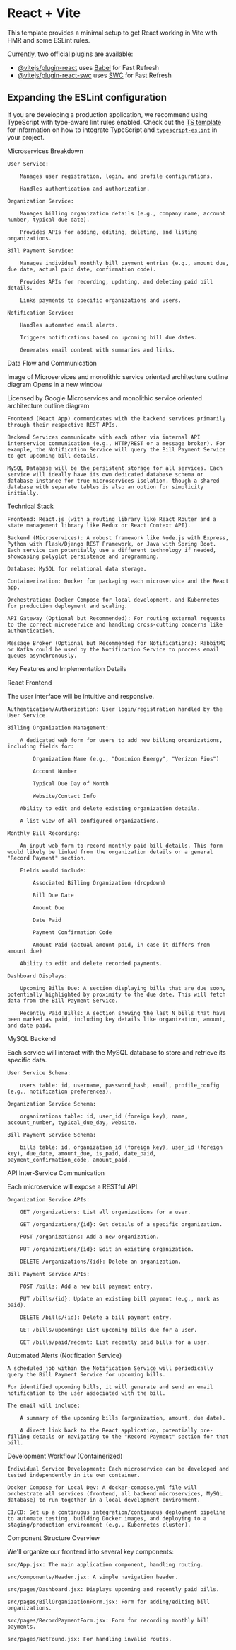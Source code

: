 # React + Vite

This template provides a minimal setup to get React working in Vite with HMR and some ESLint rules.

Currently, two official plugins are available:

- [@vitejs/plugin-react](https://github.com/vitejs/vite-plugin-react/blob/main/packages/plugin-react) uses [Babel](https://babeljs.io/) for Fast Refresh
- [@vitejs/plugin-react-swc](https://github.com/vitejs/vite-plugin-react/blob/main/packages/plugin-react-swc) uses [SWC](https://swc.rs/) for Fast Refresh

## Expanding the ESLint configuration

If you are developing a production application, we recommend using TypeScript with type-aware lint rules enabled. Check out the [TS template](https://github.com/vitejs/vite/tree/main/packages/create-vite/template-react-ts) for information on how to integrate TypeScript and [`typescript-eslint`](https://typescript-eslint.io) in your project.


Microservices Breakdown

    User Service:

        Manages user registration, login, and profile configurations.

        Handles authentication and authorization.

    Organization Service:

        Manages billing organization details (e.g., company name, account number, typical due date).

        Provides APIs for adding, editing, deleting, and listing organizations.

    Bill Payment Service:

        Manages individual monthly bill payment entries (e.g., amount due, due date, actual paid date, confirmation code).

        Provides APIs for recording, updating, and deleting paid bill details.

        Links payments to specific organizations and users.

    Notification Service:

        Handles automated email alerts.

        Triggers notifications based on upcoming bill due dates.

        Generates email content with summaries and links.

Data Flow and Communication

Image of Microservices and monolithic service oriented architecture outline diagram Opens in a new window

Licensed by Google
Microservices and monolithic service oriented architecture outline diagram

    Frontend (React App) communicates with the backend services primarily through their respective REST APIs.

    Backend Services communicate with each other via internal API interservice communication (e.g., HTTP/REST or a message broker). For example, the Notification Service will query the Bill Payment Service to get upcoming bill details.

    MySQL Database will be the persistent storage for all services. Each service will ideally have its own dedicated database schema or database instance for true microservices isolation, though a shared database with separate tables is also an option for simplicity initially.

Technical Stack

    Frontend: React.js (with a routing library like React Router and a state management library like Redux or React Context API).

    Backend (Microservices): A robust framework like Node.js with Express, Python with Flask/Django REST Framework, or Java with Spring Boot. Each service can potentially use a different technology if needed, showcasing polyglot persistence and programming.

    Database: MySQL for relational data storage.

    Containerization: Docker for packaging each microservice and the React app.

    Orchestration: Docker Compose for local development, and Kubernetes for production deployment and scaling.

    API Gateway (Optional but Recommended): For routing external requests to the correct microservice and handling cross-cutting concerns like authentication.

    Message Broker (Optional but Recommended for Notifications): RabbitMQ or Kafka could be used by the Notification Service to process email queues asynchronously.

Key Features and Implementation Details

React Frontend

The user interface will be intuitive and responsive.

    Authentication/Authorization: User login/registration handled by the User Service.

    Billing Organization Management:

        A dedicated web form for users to add new billing organizations, including fields for:

            Organization Name (e.g., "Dominion Energy", "Verizon Fios")

            Account Number

            Typical Due Day of Month

            Website/Contact Info

        Ability to edit and delete existing organization details.

        A list view of all configured organizations.

    Monthly Bill Recording:

        An input web form to record monthly paid bill details. This form would likely be linked from the organization details or a general "Record Payment" section.

        Fields would include:

            Associated Billing Organization (dropdown)

            Bill Due Date

            Amount Due

            Date Paid

            Payment Confirmation Code

            Amount Paid (actual amount paid, in case it differs from amount due)

        Ability to edit and delete recorded payments.

    Dashboard Displays:

        Upcoming Bills Due: A section displaying bills that are due soon, potentially highlighted by proximity to the due date. This will fetch data from the Bill Payment Service.

        Recently Paid Bills: A section showing the last N bills that have been marked as paid, including key details like organization, amount, and date paid.

MySQL Backend

Each service will interact with the MySQL database to store and retrieve its specific data.

    User Service Schema:

        users table: id, username, password_hash, email, profile_config (e.g., notification preferences).

    Organization Service Schema:

        organizations table: id, user_id (foreign key), name, account_number, typical_due_day, website.

    Bill Payment Service Schema:

        bills table: id, organization_id (foreign key), user_id (foreign key), due_date, amount_due, is_paid, date_paid, payment_confirmation_code, amount_paid.

API Inter-Service Communication

Each microservice will expose a RESTful API.

    Organization Service APIs:

        GET /organizations: List all organizations for a user.

        GET /organizations/{id}: Get details of a specific organization.

        POST /organizations: Add a new organization.

        PUT /organizations/{id}: Edit an existing organization.

        DELETE /organizations/{id}: Delete an organization.

    Bill Payment Service APIs:

        POST /bills: Add a new bill payment entry.

        PUT /bills/{id}: Update an existing bill payment (e.g., mark as paid).

        DELETE /bills/{id}: Delete a bill payment entry.

        GET /bills/upcoming: List upcoming bills due for a user.

        GET /bills/paid/recent: List recently paid bills for a user.

Automated Alerts (Notification Service)

    A scheduled job within the Notification Service will periodically query the Bill Payment Service for upcoming bills.

    For identified upcoming bills, it will generate and send an email notification to the user associated with the bill.

    The email will include:

        A summary of the upcoming bills (organization, amount, due date).

        A direct link back to the React application, potentially pre-filling details or navigating to the "Record Payment" section for that bill.

Development Workflow (Containerized)

    Individual Service Development: Each microservice can be developed and tested independently in its own container.

    Docker Compose for Local Dev: A docker-compose.yml file will orchestrate all services (frontend, all backend microservices, MySQL database) to run together in a local development environment.

    CI/CD: Set up a continuous integration/continuous deployment pipeline to automate testing, building Docker images, and deploying to a staging/production environment (e.g., Kubernetes cluster).


 Component Structure Overview

We'll organize our frontend into several key components:

    src/App.jsx: The main application component, handling routing.

    src/components/Header.jsx: A simple navigation header.

    src/pages/Dashboard.jsx: Displays upcoming and recently paid bills.

    src/pages/BillOrganizationForm.jsx: Form for adding/editing bill organizations.

    src/pages/RecordPaymentForm.jsx: Form for recording monthly bill payments.

    src/pages/NotFound.jsx: For handling invalid routes.